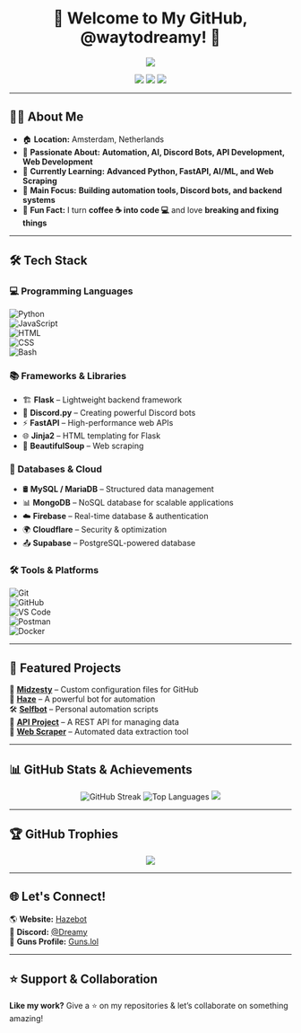 <h1 align="center">🌌 Welcome to My GitHub, @waytodreamy! 🚀</h1>

<p align="center">
  <img src="https://readme-typing-svg.herokuapp.com?font=Fira+Code&weight=600&size=22&pause=1000&color=18C3D9&center=true&vCenter=true&width=600&lines=Tech+Enthusiast+%7C+Automation+Lover;Discord+Bot+Developer;AI+%7C+Web+Development;Turning+Coffee+into+Code+%F0%9F%92%BB%F0%9F%92%95;Let's+Build+Something+Awesome!">
</p>

<p align="center">
  <a href="https://hazebot.lol/dreamy"><img src="https://img.shields.io/badge/-Website-ff6464?style=for-the-badge&logo=Google-Chrome&logoColor=white"></a>
  <a href="https://discord.com/users/1261272627943706665"><img src="https://img.shields.io/badge/-Discord-5865F2?style=for-the-badge&logo=discord&logoColor=white"></a>
  <a href="https://guns.lol/dreamy"><img src="https://img.shields.io/badge/-Guns.lol-ff6600?style=for-the-badge&logo=data:image/png;base64,INSERT-LOGO-HERE&logoColor=white"></a>
</p>

---

## 👨‍💻 **About Me**  

- 🏠 **Location:** Amsterdam, Netherlands  
- 🚀 **Passionate About:** **Automation, AI, Discord Bots, API Development, Web Development**  
- 📖 **Currently Learning:** **Advanced Python, FastAPI, AI/ML, and Web Scraping**  
- 🎯 **Main Focus:** **Building automation tools, Discord bots, and backend systems**  
- 🧩 **Fun Fact:** I turn **coffee ☕ into code 💻** and love **breaking and fixing things**  

---

## 🛠️ **Tech Stack**  

### **💻 Programming Languages**  
![Python](https://img.shields.io/badge/-Python-3776AB?style=for-the-badge&logo=python&logoColor=white)  
![JavaScript](https://img.shields.io/badge/-JavaScript-F7DF1E?style=for-the-badge&logo=javascript&logoColor=black)  
![HTML](https://img.shields.io/badge/-HTML-E34F26?style=for-the-badge&logo=html5&logoColor=white)  
![CSS](https://img.shields.io/badge/-CSS-1572B6?style=for-the-badge&logo=css3&logoColor=white)  
![Bash](https://img.shields.io/badge/-Bash-4EAA25?style=for-the-badge&logo=gnu-bash&logoColor=white)  

### **📚 Frameworks & Libraries**  
- 🏗️ **Flask** – Lightweight backend framework  
- 🤖 **Discord.py** – Creating powerful Discord bots  
- ⚡ **FastAPI** – High-performance web APIs  
- 🌐 **Jinja2** – HTML templating for Flask  
- 🔹 **BeautifulSoup** – Web scraping  

### **📡 Databases & Cloud**  
- 🛢️ **MySQL / MariaDB** – Structured data management  
- 📊 **MongoDB** – NoSQL database for scalable applications  
- ☁️ **Firebase** – Real-time database & authentication  
- 🌍 **Cloudflare** – Security & optimization  
- 📤 **Supabase** – PostgreSQL-powered database  

### **🛠️ Tools & Platforms**  
![Git](https://img.shields.io/badge/-Git-F05032?style=for-the-badge&logo=git&logoColor=white)  
![GitHub](https://img.shields.io/badge/-GitHub-181717?style=for-the-badge&logo=github)  
![VS Code](https://img.shields.io/badge/-VS%20Code-007ACC?style=for-the-badge&logo=visual-studio-code&logoColor=white)  
![Postman](https://img.shields.io/badge/-Postman-FF6C37?style=for-the-badge&logo=postman&logoColor=white)  
![Docker](https://img.shields.io/badge/-Docker-2496ED?style=for-the-badge&logo=docker&logoColor=white)  

---

## 🌟 **Featured Projects**  
🚀 **[Midzesty](https://github.com/waytodreamy/midzesty)** – Custom configuration files for GitHub  
🤖 **[Haze](https://github.com/waytodreamy/haze)** – A powerful bot for automation  
🛠️ **[Selfbot](https://github.com/waytodreamy/selfbot)** – Personal automation scripts  
📡 **[API Project](https://github.com/waytodreamy/api-project)** – A REST API for managing data  
🔧 **[Web Scraper](https://github.com/waytodreamy/web-scraper)** – Automated data extraction tool  

---

## 📊 **GitHub Stats & Achievements**  
<div align="center">
  <img src="https://github-readme-streak-stats.herokuapp.com/?user=waytodreamy&theme=tokyonight&hide_border=true" alt="GitHub Streak">
  <img src="https://github-readme-stats.vercel.app/api/top-langs/?username=waytodreamy&layout=compact&theme=tokyonight" alt="Top Languages">
  <img src="https://github-profile-summary-cards.vercel.app/api/cards/repos-per-language?username=waytodreamy&theme=tokyonight" />
</div>

---

## 🏆 **GitHub Trophies**  
<p align="center">
  <img src="https://github-profile-trophy.vercel.app/?username=waytodreamy&theme=tokyonight&no-bg=true&no-frame=true&column=6" />
</p>

---

## 🌐 **Let's Connect!**  
🌎 **Website:** [Hazebot](https://hazebot.lol/dreamy)  
💬 **Discord:** [@Dreamy](https://discord.com/users/1261272627943706665)  
🔫 **Guns Profile:** [Guns.lol](https://guns.lol/dreamy)  

---

## ⭐ **Support & Collaboration**  
**Like my work?** Give a ⭐ on my repositories & let’s collaborate on something amazing!  
